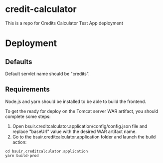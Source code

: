 # credit-calculator
This is a repo for Credits Calculator Test App deployment

# Deployment

## Defaults
Default servlet name should be "credits".

## Requirements
Node.js and yarn should be installed to be able to build the frontend.

To get the ready for deploy on the Tomcat server WAR artifact, you should complete some steps:
1. Open bsuir.creditcalculator.application/config/config.json file and replace "baseUrl" value with the desired WAR artifact name.
2. Go to the bsuir.creditcalculator.application folder and launch the build action:
  ```
  cd bsuir.creditcalculator.application
  yarn build-prod
  ```